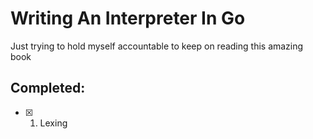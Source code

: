 # Writing An Interpreter In Go

Just trying to hold myself accountable to keep on reading this amazing book

## Completed:
- [x] 1. Lexing

